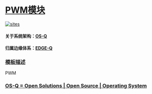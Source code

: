 ﻿# [PWM模块](https://github.com/OS-Q/W04)

[![sites](http://182.61.61.133/link/resources/OSQ.png)](http://www.OS-Q.com)

#### 关于系统架构：[OS-Q](https://github.com/OS-Q)
#### 归属边缘体系：[EDGE-Q](https://github.com/EDGE-Q)

### [模板描述](https://github.com/OS-Q/W04/wiki) 

PWM

### [OS-Q = Open Solutions | Open Source |  Operating System ](http://www.OS-Q.com)